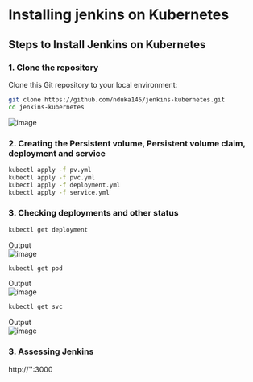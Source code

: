 # Installing jenkins on Kubernetes

## Steps to Install Jenkins on Kubernetes

### 1. Clone the repository  
Clone this Git repository to your local environment:

```bash
git clone https://github.com/nduka145/jenkins-kubernetes.git
cd jenkins-kubernetes
```

![image](https://github.com/user-attachments/assets/8955b4d1-3dbf-438d-ba66-678eb33c2b84)


### 2. Creating the Persistent volume, Persistent volume claim, deployment and service

```bash
kubectl apply -f pv.yml
kubectl apply -f pvc.yml
kubectl apply -f deployment.yml
kubectl apply -f service.yml

```
### 3. Checking deployments and other status
```bash
kubectl get deployment
```
Output  
![image](https://github.com/user-attachments/assets/b0fb1d56-73c8-4355-8036-a45ad9268766)

```bash
kubectl get pod
```
Output  
![image](https://github.com/user-attachments/assets/4d6dc205-6b81-4e0e-a22b-1fce4766ae72)

```bash
kubectl get svc
```
Output  
![image](https://github.com/user-attachments/assets/7d9e4801-cdce-4381-a371-11489cf0cb10)

### 3. Assessing Jenkins
http://'<external-ip>':3000


